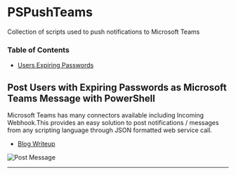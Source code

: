 # PSPushTeams
Collection of scripts used to push notifications to Microsoft Teams

### Table of Contents
* [Users Expiring Passwords](https://github.com/bwya77/PSPushTeams/blob/master/README.md#post-users-with-expiring-passwords-as-microsoft-teams-message-with-powershell)

## Post Users with Expiring Passwords as Microsoft Teams Message with PowerShell 

Microsoft Teams has many connectors available including Incoming Webhook.This provides an easy solution to post notifications / messages from any scripting language through JSON formatted web service call.

* [Blog Writeup](https://thelazyadministrator.com/2018/12/07/post-users-with-expiring-passwords-as-team-message-with-powershell/)

![Post Message](https://thelazyadministrator.com/wp-content/uploads/2018/12/notification-1.png)


____
